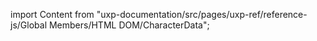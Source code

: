 
import Content from "uxp-documentation/src/pages/uxp-ref/reference-js/Global Members/HTML DOM/CharacterData";

<Content query="product=photoshop"/>
